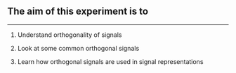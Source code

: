 ## The aim of this experiment is to 
***
1. Understand orthogonality of signals 

2. Look at some common orthogonal signals 

3. Learn how orthogonal signals are used in signal representations 
